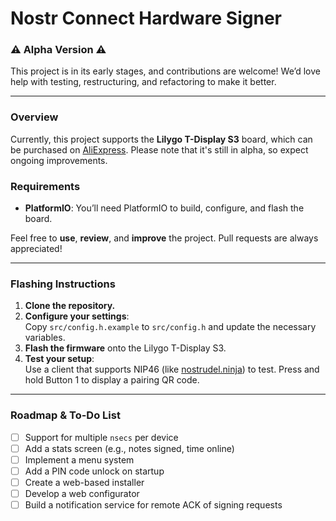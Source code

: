 # Nostr Connect Hardware Signer

### ⚠️ **Alpha Version** ⚠️  
This project is in its early stages, and contributions are welcome! We’d love help with testing, restructuring, and refactoring to make it better.

---

### Overview

Currently, this project supports the **Lilygo T-Display S3** board, which can be purchased on [AliExpress](https://www.aliexpress.com/item/1005004898948906.html). Please note that it's still in alpha, so expect ongoing improvements.

### Requirements

- **PlatformIO**: You’ll need PlatformIO to build, configure, and flash the board.
  
Feel free to **use**, **review**, and **improve** the project. Pull requests are always appreciated!

---

### Flashing Instructions

1. **Clone the repository.**
2. **Configure your settings**:  
   Copy `src/config.h.example` to `src/config.h` and update the necessary variables.
3. **Flash the firmware** onto the Lilygo T-Display S3.
4. **Test your setup**:  
   Use a client that supports NIP46 (like [nostrudel.ninja](https://nostrudel.ninja/)) to test. Press and hold Button 1 to display a pairing QR code.

---

### Roadmap & To-Do List

- [ ] Support for multiple `nsecs` per device
- [ ] Add a stats screen (e.g., notes signed, time online)
- [ ] Implement a menu system
- [ ] Add a PIN code unlock on startup
- [ ] Create a web-based installer
- [ ] Develop a web configurator
- [ ] Build a notification service for remote ACK of signing requests
